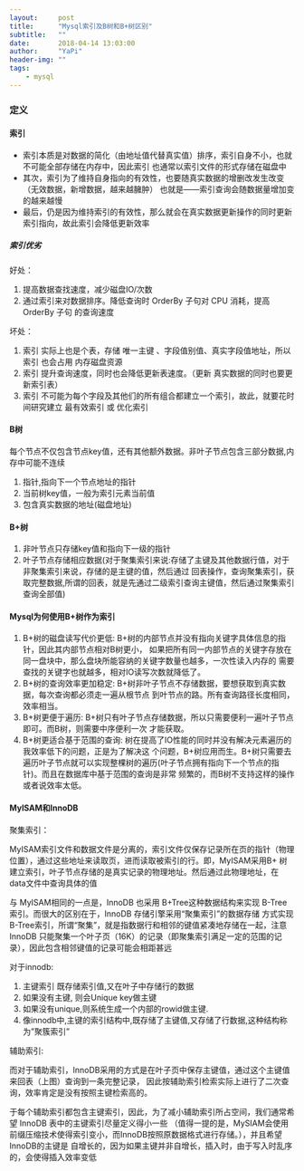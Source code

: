```yaml
---
layout:     post
title:      "Mysql索引及B树和B+树区别"
subtitle:   ""
date:       2018-04-14 13:03:00
author:     "YaPi"
header-img: ""
tags:
    - mysql
---
```


### 定义

#### 索引

- 索引本质是对数据的简化（由地址值代替真实值）排序，索引自身不小，也就不可能全部存储在内存中，因此索引
也通常以索引文件的形式存储在磁盘中
- 其次，索引为了维持自身指向的有效性，也要随真实数据的增删改发生改变（无效数据，新增数据，越来越臃肿）
也就是——索引查询会随数据量增加变的越来越慢
- 最后，仍是因为维持索引的有效性，那么就会在真实数据更新操作的同时更新索引指向，故此索引会降低更新效率

##### 索引优劣

好处：

1. 提高数据查找速度，减少磁盘IO/次数
2. 通过索引来对数据排序。降低查询时 OrderBy 子句对 CPU 消耗，提高 OrderBy 子句 的查询速度

坏处：

1. 索引 实际上也是个表，存储 唯一主键 、字段值别值、真实字段值地址，所以 索引 也会占用 内存磁盘资源
2. 索引 提升查询速度，同时也会降低更新表速度。（更新 真实数据的同时也要更新索引表）
3. 索引 不可能为每个字段及其他们的所有组合都建立一个索引，故此，就要花时间研究建立 最有效索引 或 优化索引


#### B树

每个节点不仅包含节点key值，还有其他额外数据。非叶子节点包含三部分数据,内存中可能不连续
1. 指针,指向下一个节点地址的指针
2. 当前树key值，一般为索引元素当前值
3. 包含真实数据的地址(磁盘地址)

#### B+树
1. 非叶节点只存储key值和指向下一级的指针
2. 叶子节点存储相应数据(对于聚集索引来说:存储了主键及其他数据行值，对于非聚集索引来说，存储的是主键的值，然后通过
回表操作，查询聚集索引，获取完整数据,所谓的回表，就是先通过二级索引查询主键值，然后通过聚集索引查询全部值)

#### Mysql为何使用B+树作为索引

1. B+树的磁盘读写代价更低: B+树的内部节点并没有指向关键字具体信息的指针，因此其内部节点相对B树更小，
如果把所有同一内部节点的关键字存放在同一盘块中，那么盘块所能容纳的关键字数量也越多，一次性读入内存的
需要查找的关键字也就越多，相对IO读写次数就降低了。
2. B+树的查询效率更加稳定: B+树非叶子节点不存储数据，要想获取到真实数据，每次查询都必须走一遍从根节点
到叶节点的路。所有查询路径长度相同，效率相当。
3. B+树更便于遍历: B+树只有叶子节点存储数据，所以只需要便利一遍叶子节点即可。而B树，则需要中序便利一次
才能获取。
4. B+树更适合基于范围的查询: 树在提高了IO性能的同时并没有解决元素遍历的我效率低下的问题，正是为了解决这
个问题，B+树应用而生。B+树只需要去遍历叶子节点就可以实现整棵树的遍历(叶子节点拥有指向下一个节点的指针)。而且在数据库中基于范围的查询是非常
频繁的，而B树不支持这样的操作或者说效率太低。

#### MyISAM和InnoDB

聚集索引：

MyISAM索引文件和数据文件是分离的，索引文件仅保存记录所在页的指针（物理位置），通过这些地址来读取页，进而读取被索引的行。即，MyISAM采用B+
树建立索引，叶子节点存储的是真实记录的物理地址。然后通过此物理地址，在data文件中查询具体的值

与 MyISAM相同的一点是，InnoDB 也采用 B+Tree这种数据结构来实现 B-Tree索引。而很大的区别在于，InnoDB 存储引擎采用“聚集索引”的数据存储
方式实现B-Tree索引，所谓“聚集”，就是指数据行和相邻的键值紧凑地存储在一起，注意 InnoDB 只能聚集一个叶子页（16K）的记录（即聚集索引满足一定的范围的记录），因此包含相邻键值的记录可能会相距甚远

对于innodb:

1. 主键索引 既存储索引值,又在叶子中存储行的数据
2. 如果没有主键, 则会Unique key做主键
3. 如果没有unique,则系统生成一个内部的rowid做主键.
4. 像innodb中,主键的索引结构中,既存储了主键值,又存储了行数据,这种结构称为”聚簇索引”

辅助索引:

而对于辅助索引，InnoDB采用的方式是在叶子页中保存主键值，通过这个主键值来回表（上图）查询到一条完整记录，
因此按辅助索引检索实际上进行了二次查询，效率肯定是没有按照主键检索高的。


于每个辅助索引都包含主键索引，因此，为了减小辅助索引所占空间，我们通常希望 InnoDB 表中的主键索引尽量定义得小一些
（值得一提的是，MySIAM会使用前缀压缩技术使得索引变小，而InnoDB按照原数据格式进行存储。），并且希望InnoDB的主键是
自增长的，因为如果主键并非自增长，插入时，由于写入时乱序的，会使得插入效率变低


